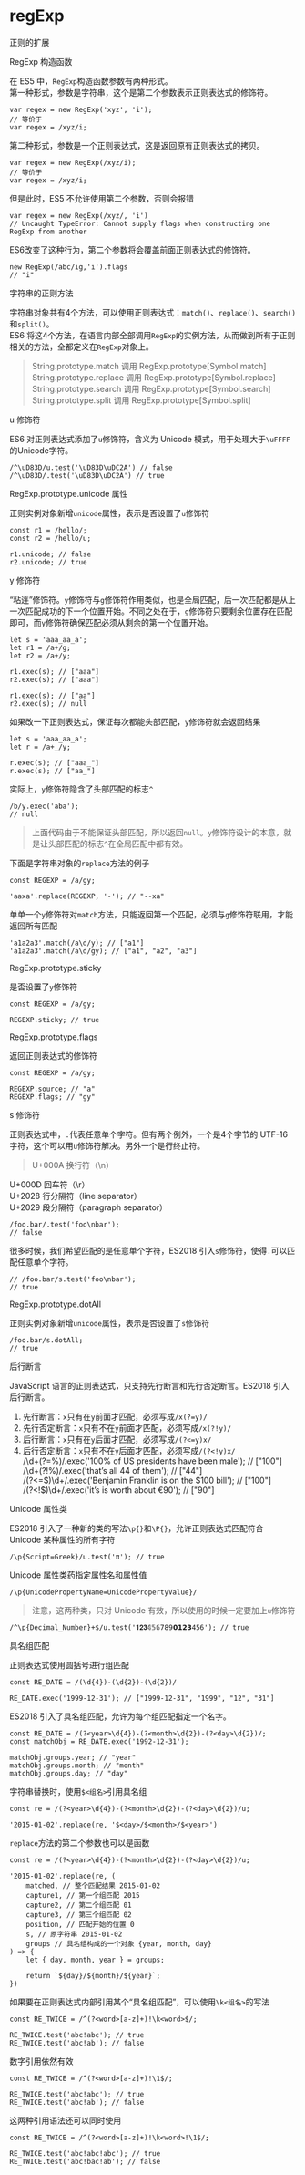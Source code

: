 # regExp

正则的扩展

RegExp 构造函数

在 ES5 中，`RegExp`构造函数参数有两种形式。<br />第一种形式，参数是字符串，这个是第二个参数表示正则表达式的修饰符。

```纯文本
var regex = new RegExp('xyz', 'i');
// 等价于
var regex = /xyz/i;
```


第二种形式，参数是一个正则表达式，这是返回原有正则表达式的拷贝。

```纯文本
var regex = new RegExp(/xyz/i);
// 等价于
var regex = /xyz/i;
```


但是此时，ES5 不允许使用第二个参数，否则会报错

```纯文本
var regex = new RegExp(/xyz/, 'i')
// Uncaught TypeError: Cannot supply flags when constructing one RegExp from another
```


ES6改变了这种行为，第二个参数将会覆盖前面正则表达式的修饰符。

```纯文本
new RegExp(/abc/ig,'i').flags
// "i"
```


字符串的正则方法

字符串对象共有4个方法，可以使用正则表达式：`match()`、`replace()`、`search()`和`split()`。<br />ES6 将这4个方法，在语言内部全部调用`RegExp`的实例方法，从而做到所有于正则相关的方法，全都定义在`RegExp`对象上。

> String.prototype.match 调用 RegExp.prototype[Symbol.match]<br />String.prototype.replace 调用 RegExp.prototype[Symbol.replace]<br />String.prototype.search 调用 RegExp.prototype[Symbol.search]<br />String.prototype.split 调用 RegExp.prototype[Symbol.split]


u 修饰符

ES6 对正则表达式添加了`u`修饰符，含义为 Unicode 模式，用于处理大于`\uFFFF`的Unicode字符。

```纯文本
/^\uD83D/u.test('\uD83D\uDC2A') // false
/^\uD83D/.test('\uD83D\uDC2A') // true
```


RegExp.prototype.unicode 属性

正则实例对象新增`unicode`属性，表示是否设置了`u`修饰符

```纯文本
const r1 = /hello/;
const r2 = /hello/u;

r1.unicode; // false
r2.unicode; // true
```


y 修饰符

“粘连”修饰符。`y`修饰符与`g`修饰符作用类似，也是全局匹配，后一次匹配都是从上一次匹配成功的下一个位置开始。不同之处在于，`g`修饰符只要剩余位置存在匹配即可，而`y`修饰符确保匹配必须从剩余的第一个位置开始。

```纯文本
let s = 'aaa_aa_a';
let r1 = /a+/g;
let r2 = /a+/y;

r1.exec(s); // ["aaa"]
r2.exec(s); // ["aaa"]

r1.exec(s); // ["aa"]
r2.exec(s); // null
```


如果改一下正则表达式，保证每次都能头部匹配，`y`修饰符就会返回结果

```纯文本
let s = 'aaa_aa_a';
let r = /a+_/y;

r.exec(s); // ["aaa_"]
r.exec(s); // ["aa_"]
```


实际上，`y`修饰符隐含了头部匹配的标志`^`

```纯文本
/b/y.exec('aba');
// null
```


> 上面代码由于不能保证头部匹配，所以返回`null`。`y`修饰符设计的本意，就是让头部匹配的标志`^`在全局匹配中都有效。


下面是字符串对象的`replace`方法的例子

```纯文本
const REGEXP = /a/gy;

'aaxa'.replace(REGEXP, '-'); // "--xa"
```


单单一个`y`修饰符对`match`方法，只能返回第一个匹配，必须与`g`修饰符联用，才能返回所有匹配

```纯文本
'a1a2a3'.match(/a\d/y); // ["a1"]
'a1a2a3'.match(/a\d/gy); // ["a1", "a2", "a3"]
```


RegExp.prototype.sticky

是否设置了`y`修饰符

```纯文本
const REGEXP = /a/gy;

REGEXP.sticky; // true
```


RegExp.prototype.flags

返回正则表达式的修饰符

```纯文本
const REGEXP = /a/gy;

REGEXP.source; // "a"
REGEXP.flags; // "gy"
```


s 修饰符

正则表达式中，`.`代表任意单个字符。但有两个例外，一个是4个字节的 UTF-16 字符，这个可以用`u`修饰符解决。另外一个是行终止符。

> U+000A 换行符（\n）


U+000D 回车符（\r）<br />U+2028 行分隔符（line separator）<br />U+2029 段分隔符（paragraph separator）

```纯文本
/foo.bar/.test('foo\nbar');
// false
```


很多时候，我们希望匹配的是任意单个字符，ES2018 引入`s`修饰符，使得`.`可以匹配任意单个字符。

```纯文本
// /foo.bar/s.test('foo\nbar'); 
// true
```


RegExp.prototype.dotAll

正则实例对象新增`unicode`属性，表示是否设置了`s`修饰符

```纯文本
/foo.bar/s.dotAll;
// true
```


后行断言

JavaScript 语言的正则表达式，只支持先行断言和先行否定断言。ES2018 引入后行断言。

1. 先行断言：`x`只有在`y`前面才匹配，必须写成`/x(?=y)/`
2. 先行否定断言：`x`只有不在`y`前面才匹配，必须写成`/x(?!y)/`
3. 后行断言：`x`只有在`y`后面才匹配，必须写成`/(?<=y)x/`
4. 后行否定断言：`x`只有不在`y`后面才匹配，必须写成`/(?<!y)x/`<br />/\d+(?=%)/.exec('100% of US presidents have been male'); // ["100"]<br />/\d+(?!%)/.exec('that’s all 44 of them'); // ["44"]<br />/(?<=$)\d+/.exec('Benjamin Franklin is on the $100 bill'); // ["100"]<br /> /(?<!\$)\d+/.exec('it’s is worth about €90'); // ["90"]

Unicode 属性类

ES2018 引入了一种新的类的写法`\p{}`和`\P{}`，允许正则表达式匹配符合 Unicode 某种属性的所有字符

```纯文本
/\p{Script=Greek}/u.test('π'); // true
```


Unicode 属性类药指定属性名和属性值

```纯文本
/\p{UnicodePropertyName=UnicodePropertyValue}/
```


> 注意，这两种类，只对 Unicode 有效，所以使用的时候一定要加上`u`修饰符


```纯文本
/^\p{Decimal_Number}+$/u.test('𝟏𝟐𝟑𝟜𝟝𝟞𝟩𝟪𝟫𝟬𝟭𝟮𝟯𝟺𝟻𝟼'); // true
```


具名组匹配

正则表达式使用圆括号进行组匹配

```纯文本
const RE_DATE = /(\d{4})-(\d{2})-(\d{2})/

RE_DATE.exec('1999-12-31'); // ["1999-12-31", "1999", "12", "31"]
```


ES2018 引入了具名组匹配，允许为每个组匹配指定一个名字。

```纯文本
const RE_DATE = /(?<year>\d{4})-(?<month>\d{2})-(?<day>\d{2})/;
const matchObj = RE_DATE.exec('1992-12-31');

matchObj.groups.year; // "year"
matchObj.groups.month; // "month"
matchObj.groups.day; // "day"
```


字符串替换时，使用`$<组名>`引用具名组

```纯文本
const re = /(?<year>\d{4})-(?<month>\d{2})-(?<day>\d{2})/u;

'2015-01-02'.replace(re, '$<day>/$<month>/$<year>')
```


`replace`方法的第二个参数也可以是函数

```纯文本
const re = /(?<year>\d{4})-(?<month>\d{2})-(?<day>\d{2})/u;

'2015-01-02'.replace(re, (
	matched, // 整个匹配结果 2015-01-02
	capture1, // 第一个组匹配 2015
	capture2, // 第二个组匹配	01
	capture3, // 第三个组匹配 02
	position, // 匹配开始的位置 0
	s, // 原字符串 2015-01-02
	groups // 具名组构成的一个对象 {year, month, day}
) => {
	let { day, month, year } = groups;

	return `${day}/${month}/${year}`;
})
```


如果要在正则表达式内部引用某个“具名组匹配”，可以使用`\k<组名>`的写法

```纯文本
const RE_TWICE = /^(?<word>[a-z]+)!\k<word>$/;

RE_TWICE.test('abc!abc'); // true
RE_TWICE.test('abc!ab'); // false
```


数字引用依然有效

```纯文本
const RE_TWICE = /^(?<word>[a-z]+)!\1$/;

RE_TWICE.test('abc!abc'); // true
RE_TWICE.test('abc!ab'); // false
```


这两种引用语法还可以同时使用

```纯文本
const RE_TWICE = /^(?<word>[a-z]+)!\k<word>!\1$/;

RE_TWICE.test('abc!abc!abc'); // true
RE_TWICE.test('abc!bac!ab'); // false
```


